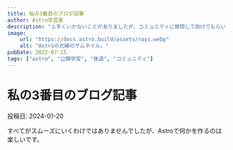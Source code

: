 ```yaml
---
title: 私の3番目のブログ記事
author: Astro学習者
description: "上手くいかないことがありましたが、コミュニティに質問して助けてもらいました！"
image:
    url: "https://docs.astro.build/assets/rays.webp"
    alt: "Astroの光線のサムネイル。"
pubDate: 2022-07-15
tags: ["astro", "公開学習", "後退", "コミュニティ"]
---
```

# 私の3番目のブログ記事

投稿日: 2024-01-20

すべてがスムーズにいくわけではありませんでしたが、Astroで何かを作るのは楽しいです。
